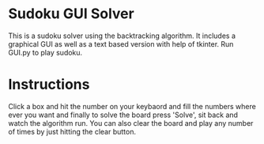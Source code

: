 # Sudoku GUI Solver 
This is a sudoku solver using the backtracking algorithm. It includes a graphical GUI as well as a text based version with help of tkinter.
Run GUI.py to play sudoku.

# Instructions
Click a box and hit the number on your keybaord and fill the numbers where ever you want and finally to solve the board press 'Solve', sit back and watch the algorithm run.
You can also clear the board and play any number of times by just hitting the clear button. 


